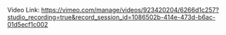 
Video Link:
https://vimeo.com/manage/videos/923420204/6266d1c257?studio_recording=true&record_session_id=1086502b-414e-473d-b6ac-01d5ecf1c002
